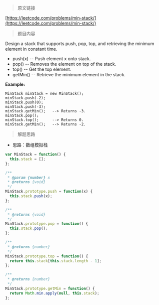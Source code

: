 > 原文链接

[https://leetcode.com/problems/min-stack/](https://leetcode.com/problems/min-stack/)

> 题目内容

Design a stack that supports push, pop, top, and retrieving the minimum element in constant time.

- push(x) -- Push element x onto stack.
- pop() -- Removes the element on top of the stack.
- top() -- Get the top element.
- getMin() -- Retrieve the minimum element in the stack.

**Example:**

```
MinStack minStack = new MinStack();
minStack.push(-2);
minStack.push(0);
minStack.push(-3);
minStack.getMin();   --> Returns -3.
minStack.pop();
minStack.top();      --> Returns 0.
minStack.getMin();   --> Returns -2.
```

> 解题思路

- 思路：数组模拟栈

```js
var MinStack = function() {
  this.stack = [];
};

/**
 * @param {number} x
 * @returns {void}
 */
MinStack.prototype.push = function(x) {
  this.stack.push(x);
};

/**
 * @returns {void}
 */
MinStack.prototype.pop = function() {
  this.stack.pop();
};

/**
 * @returns {number}
 */
MinStack.prototype.top = function() {
  return this.stack[this.stack.length - 1];
};

/**
 * @returns {number}
 */
MinStack.prototype.getMin = function() {
  return Math.min.apply(null, this.stack);
};
```
